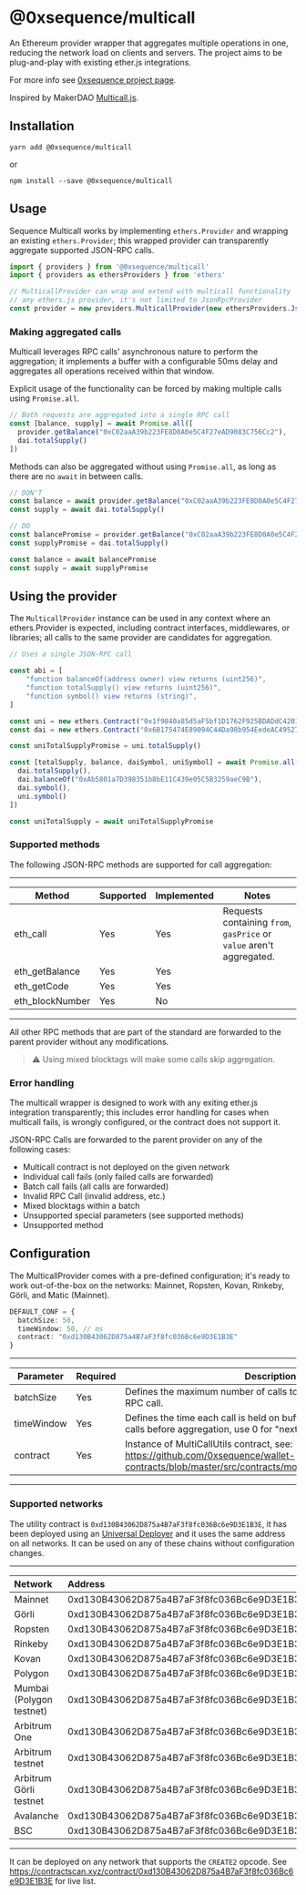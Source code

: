 @0xsequence/multicall
=====================

An Ethereum provider wrapper that aggregates multiple operations in one, reducing the network load
on clients and servers. The project aims to be plug-and-play with existing ether.js integrations.

For more info see [0xsequence project page](https://github.com/0xsequence/sequence.js).

Inspired by MakerDAO [Multicall.js](https://github.com/makerdao/multicall.js).

## Installation

`yarn add @0xsequence/multicall`

or

`npm install --save @0xsequence/multicall`

## Usage

Sequence Multicall works by implementing `ethers.Provider` and wrapping an existing `ethers.Provider`; this
wrapped provider can transparently aggregate supported JSON-RPC calls.

```ts
import { providers } from '@0xsequence/multicall'
import { providers as ethersProviders } from 'ethers'

// MulticallProvider can wrap and extend with multicall functionality
// any ethers.js provider, it's not limited to JsonRpcProvider
const provider = new providers.MulticallProvider(new ethersProviders.JsonRpcProvider("https://cloudflare-eth.com/"))
```

### Making aggregated calls

Multicall leverages RPC calls' asynchronous nature to perform the aggregation; it implements a buffer
with a configurable 50ms delay and aggregates all operations received within that window.

Explicit usage of the functionality can be forced by making multiple calls using `Promise.all`.

```ts
// Both requests are aggregated into a single RPC call
const [balance, supply] = await Promise.all([
  provider.getBalance("0xC02aaA39b223FE8D0A0e5C4F27eAD9083C756Cc2"),
  dai.totalSupply()
])
```

Methods can also be aggregated without using `Promise.all`, as long as there are no `await` in between calls.

```ts
// DON'T
const balance = await provider.getBalance("0xC02aaA39b223FE8D0A0e5C4F27eAD9083C756Cc2")
const supply = await dai.totalSupply()

// DO
const balancePromise = provider.getBalance("0xC02aaA39b223FE8D0A0e5C4F27eAD9083C756Cc2")
const supplyPromise = dai.totalSupply()

const balance = await balancePromise
const supply = await supplyPromise
```

## Using the provider

The `MulticallProvider` instance can be used in any context where an ethers.Provider is expected, including
contract interfaces, middlewares, or libraries; all calls to the same provider are candidates for aggregation.

```ts
// Uses a single JSON-RPC call

const abi = [
    "function balanceOf(address owner) view returns (uint256)",
    "function totalSupply() view returns (uint256)",
    "function symbol() view returns (string)",
]

const uni = new ethers.Contract("0x1f9840a85d5aF5bf1D1762F925BDADdC4201F984", abi, provider)
const dai = new ethers.Contract("0x6B175474E89094C44Da98b954EedeAC495271d0F", abi, provider)

const uniTotalSupplyPromise = uni.totalSupply()

const [totalSupply, balance, daiSymbol, uniSymbol] = await Promise.all([
  dai.totalSupply(),
  dai.balanceOf("0xAb5801a7D398351b8bE11C439e05C5B3259aeC9B"),
  dai.symbol(),
  uni.symbol()
])

const uniTotalSupply = await uniTotalSupplyPromise
```


### Supported methods

The following JSON-RPC methods are supported for call aggregation:

--------------------------------------------------------------------------------------------------------------------
| Method          | Supported | Implemented | Notes                                                                |
|-----------------|-----------|-------------|----------------------------------------------------------------------|
| eth_call        | Yes       | Yes         | Requests containing `from`, `gasPrice` or `value` aren't aggregated. |
| eth_getBalance  | Yes       | Yes         |                                                                      |
| eth_getCode     | Yes       | Yes         |                                                                      |
| eth_blockNumber | Yes       | No          |                                                                      |
--------------------------------------------------------------------------------------------------------------------

All other RPC methods that are part of the standard are forwarded to the parent provider without any modifications.

> ⚠️ Using mixed blocktags will make some calls skip aggregation.


### Error handling

The multicall wrapper is designed to work with any exiting ether.js integration transparently; this includes error
handling for cases when multicall fails, is wrongly configured, or the contract does not support it.

JSON-RPC Calls are forwarded to the parent provider on any of the following cases:
- Multicall contract is not deployed on the given network
- Individual call fails (only failed calls are forwarded)
- Batch call fails (all calls are forwarded)
- Invalid RPC Call (invalid address, etc.)
- Mixed blocktags within a batch
- Unsupported special parameters (see supported methods)
- Unsupported method


## Configuration

The MulticallProvider comes with a pre-defined configuration; it's ready to work out-of-the-box on
the networks: Mainnet, Ropsten, Kovan, Rinkeby, Görli, and Matic (Mainnet).

```ts
DEFAULT_CONF = {
  batchSize: 50,
  timeWindow: 50, // ms
  contract: "0xd130B43062D875a4B7aF3f8fc036Bc6e9D3E1B3E"
}
```
--------------------------------------------------------------------------------------------------------------------------------------------------------------------------------
| Parameter  | Required | Description                                                                                                                                          |
|------------|----------|------------------------------------------------------------------------------------------------------------------------------------------------------|
| batchSize  | Yes      | Defines the maximum number of calls to batch into a single JSON-RPC call.                                                                            |
| timeWindow | Yes      | Defines the time each call is held on buffer waiting for subsequent calls before aggregation, use 0 for "next js tick".                              |
| contract   | Yes      | Instance of MultiCallUtils contract, see: https://github.com/0xsequence/wallet-contracts/blob/master/src/contracts/modules/utils/MultiCallUtils.sol  |
--------------------------------------------------------------------------------------------------------------------------------------------------------------------------------


### Supported networks

The utility contract is `0xd130B43062D875a4B7aF3f8fc036Bc6e9D3E1B3E`, it has been deployed using an [Universal Deployer](https://gist.github.com/Agusx1211/de05dabf918d448d315aa018e2572031) and it uses the same address on all networks. It can be used on any of these chains without configuration changes.

------------------------------------------------------------------------------------
| Network                  | Address                                    | Deployed |
|:-------------------------|:-------------------------------------------|:---------|
| Mainnet                  | 0xd130B43062D875a4B7aF3f8fc036Bc6e9D3E1B3E | Yes      |
| Görli                    | 0xd130B43062D875a4B7aF3f8fc036Bc6e9D3E1B3E | Yes      |
| Ropsten                  | 0xd130B43062D875a4B7aF3f8fc036Bc6e9D3E1B3E | Yes      |
| Rinkeby                  | 0xd130B43062D875a4B7aF3f8fc036Bc6e9D3E1B3E | Yes      |
| Kovan                    | 0xd130B43062D875a4B7aF3f8fc036Bc6e9D3E1B3E | Yes      |
| Polygon                  | 0xd130B43062D875a4B7aF3f8fc036Bc6e9D3E1B3E | Yes      |
| Mumbai (Polygon testnet) | 0xd130B43062D875a4B7aF3f8fc036Bc6e9D3E1B3E | Yes      |
| Arbitrum One             | 0xd130B43062D875a4B7aF3f8fc036Bc6e9D3E1B3E | Yes      |
| Arbitrum testnet         | 0xd130B43062D875a4B7aF3f8fc036Bc6e9D3E1B3E | Yes      |
| Arbitrum Görli testnet   | 0xd130B43062D875a4B7aF3f8fc036Bc6e9D3E1B3E | Yes      |
| Avalanche                | 0xd130B43062D875a4B7aF3f8fc036Bc6e9D3E1B3E | Yes      |
| BSC                      | 0xd130B43062D875a4B7aF3f8fc036Bc6e9D3E1B3E | Yes      |
------------------------------------------------------------------------------------

It can be deployed on any network that supports the `CREATE2` opcode. See https://contractscan.xyz/contract/0xd130B43062D875a4B7aF3f8fc036Bc6e9D3E1B3E for live list.


